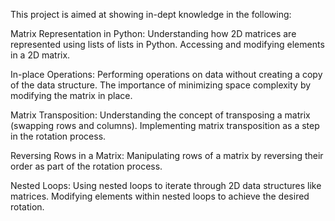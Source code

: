 This project is aimed at showing in-dept knowledge in the following:

Matrix Representation in Python:
Understanding how 2D matrices are represented using lists of lists in Python.
Accessing and modifying elements in a 2D matrix.

In-place Operations:
Performing operations on data without creating a copy of the data structure.
The importance of minimizing space complexity by modifying the matrix in place.

Matrix Transposition:
Understanding the concept of transposing a matrix (swapping rows and columns).
Implementing matrix transposition as a step in the rotation process.

Reversing Rows in a Matrix:
Manipulating rows of a matrix by reversing their order as part of the rotation process.

Nested Loops:
Using nested loops to iterate through 2D data structures like matrices.
Modifying elements within nested loops to achieve the desired rotation.